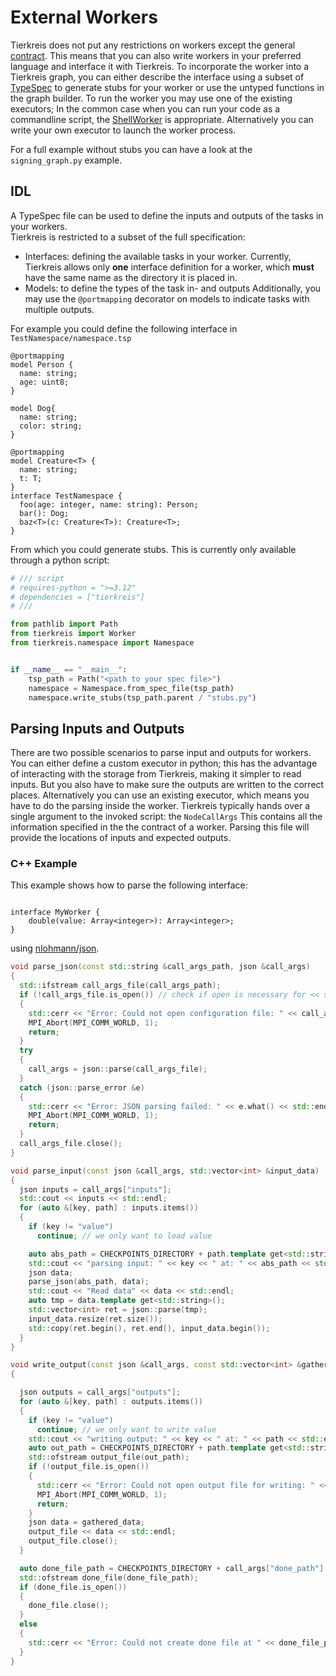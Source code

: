 # External Workers

Tierkreis does not put any restrictions on workers except the general [contract](../executors/overview.md).
This means that you can also write workers in your preferred language and interface it with Tierkreis.
To incorporate the worker into a Tierkreis graph, you can either describe the interface using a subset of [TypeSpec](https://typespec.io) to generate stubs for your worker or use the untyped functions in the graph builder.
To run the worker you may use one of the existing executors;
In the common case when you can run your code as a commandline script, the [ShellWorker](../executors/shell.md) is appropriate.
Alternatively you can write your own executor to launch the worker process.

For a full example without stubs you can have a look at the `signing_graph.py` example.

## IDL

A TypeSpec file can be used to define the inputs and outputs of the tasks in your workers.  
Tierkreis is restricted to a subset of the full specification:

- Interfaces: defining the available tasks in your worker. Currently, Tierkreis allows only **one** interface definition for a worker, which **must** have the same name as the directory it is placed in.
- Models: to define the types of the task in- and outputs
  Additionally, you may use the `@portmapping` decorator on models to indicate tasks with multiple outputs.

For example you could define the following interface in `TestNamespace/namespace.tsp`

```tsp
@portmapping
model Person {
  name: string;
  age: uint8;
}

model Dog{
  name: string;
  color: string;
}

@portmapping
model Creature<T> {
  name: string;
  t: T;
}
interface TestNamespace {
  foo(age: integer, name: string): Person;
  bar(): Dog;
  baz<T>(c: Creature<T>): Creature<T>;
}
```

From which you could generate stubs.
This is currently only available through a python script:

```py
# /// script
# requires-python = ">=3.12"
# dependencies = ["tierkreis"]
# ///

from pathlib import Path
from tierkreis import Worker
from tierkreis.namespace import Namespace


if __name__ == "__main__":
    tsp_path = Path("<path to your spec file>")
    namespace = Namespace.from_spec_file(tsp_path)
    namespace.write_stubs(tsp_path.parent / "stubs.py")
```

## Parsing Inputs and Outputs

There are two possible scenarios to parse input and outputs for workers.
You can either define a custom executor in python; this has the advantage of interacting with the storage from Tierkreis, making it simpler to read inputs.
But you also have to make sure the outputs are written to the correct places.
Alternatively you can use an existing executor, which means you have to do the parsing inside the worker.
Tierkreis typically hands over a single argument to the invoked script: the `NodeCallArgs`
This contains all the information specified in the the contract of a worker.
Parsing this file will provide the locations of inputs and expected outputs.

### C++ Example

This example shows how to parse the following interface:

```tsp

interface MyWorker {
    double(value: Array<integer>): Array<integer>;
}
```

using [nlohmann/json](https://github.com/nlohmann/json).

```cpp
void parse_json(const std::string &call_args_path, json &call_args)
{
  std::ifstream call_args_file(call_args_path);
  if (!call_args_file.is_open()) // check if open is necessary for << syntax
  {
    std::cerr << "Error: Could not open configuration file: " << call_args_path << std::endl;
    MPI_Abort(MPI_COMM_WORLD, 1);
    return;
  }
  try
  {
    call_args = json::parse(call_args_file);
  }
  catch (json::parse_error &e)
  {
    std::cerr << "Error: JSON parsing failed: " << e.what() << std::endl;
    MPI_Abort(MPI_COMM_WORLD, 1);
    return;
  }
  call_args_file.close();
}

void parse_input(const json &call_args, std::vector<int> &input_data)
{
  json inputs = call_args["inputs"];
  std::cout << inputs << std::endl;
  for (auto &[key, path] : inputs.items())
  {
    if (key != "value")
      continue; // we only want to load value

    auto abs_path = CHECKPOINTS_DIRECTORY + path.template get<std::string>();
    std::cout << "parsing input: " << key << " at: " << abs_path << std::endl;
    json data;
    parse_json(abs_path, data);
    std::cout << "Read data" << data << std::endl;
    auto tmp = data.template get<std::string>();
    std::vector<int> ret = json::parse(tmp);
    input_data.resize(ret.size());
    std::copy(ret.begin(), ret.end(), input_data.begin());
  }
}

void write_output(const json &call_args, const std::vector<int> &gathered_data)
{

  json outputs = call_args["outputs"];
  for (auto &[key, path] : outputs.items())
  {
    if (key != "value")
      continue; // we only want to write value
    std::cout << "writing output: " << key << " at: " << path << std::endl;
    auto out_path = CHECKPOINTS_DIRECTORY + path.template get<std::string>();
    std::ofstream output_file(out_path);
    if (!output_file.is_open())
    {
      std::cerr << "Error: Could not open output file for writing: " << out_path << std::endl;
      MPI_Abort(MPI_COMM_WORLD, 1);
      return;
    }
    json data = gathered_data;
    output_file << data << std::endl;
    output_file.close();
  }

  auto done_file_path = CHECKPOINTS_DIRECTORY + call_args["done_path"].template get<std::string>();
  std::ofstream done_file(done_file_path);
  if (done_file.is_open())
  {
    done_file.close();
  }
  else
  {
    std::cerr << "Error: Could not create done file at " << done_file_path << std::endl;
  }
}
```
